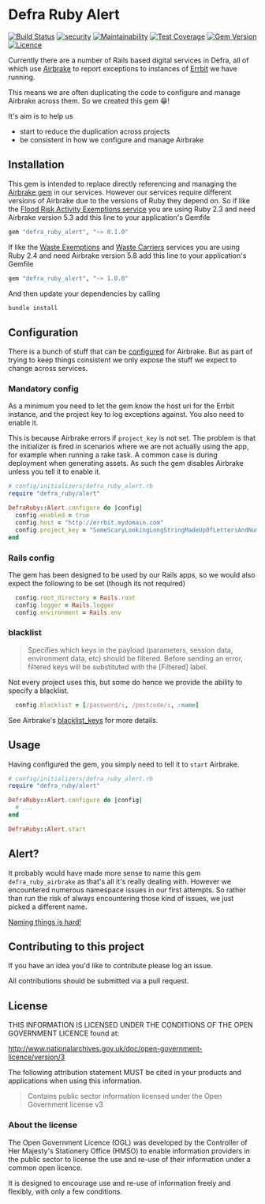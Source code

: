 # Defra Ruby Alert

[![Build Status](https://travis-ci.com/DEFRA/defra-ruby-alert.svg?branch=master)](https://travis-ci.com/DEFRA/defra-ruby-alert)
[![security](https://hakiri.io/github/DEFRA/defra-ruby-alert/master.svg)](https://hakiri.io/github/DEFRA/defra-ruby-alert/master)
[![Maintainability](https://api.codeclimate.com/v1/badges/071265a0d6f45606290f/maintainability)](https://codeclimate.com/github/DEFRA/defra-ruby-alert/maintainability)
[![Test Coverage](https://api.codeclimate.com/v1/badges/071265a0d6f45606290f/test_coverage)](https://codeclimate.com/github/DEFRA/defra-ruby-alert/test_coverage)
[![Gem Version](https://badge.fury.io/rb/defra_ruby_alert.svg)](https://badge.fury.io/rb/defra_ruby_alert)
[![Licence](https://img.shields.io/badge/Licence-OGLv3-blue.svg)](http://www.nationalarchives.gov.uk/doc/open-government-licence/version/3)

Currently there are a number of Rails based digital services in Defra, all of which use [Airbrake](https://github.com/airbrake/airbrake) to report exceptions to instances of [Errbit](https://github.com/errbit/errbit) we have running.

This means we are often duplicating the code to configure and manage Airbrake across them. So we created this gem 😁!

It's aim is to help us

- start to reduce the duplication across projects
- be consistent in how we configure and manage Airbrake

## Installation

This gem is intended to replace directly referencing and managing the [Airbrake gem](https://github.com/airbrake/airbrake-ruby) in our services. However our services require different versions of Airbrake due to the versions of Ruby they depend on. So if like the [Flood Risk Activity Exemptions service](https://github.com/DEFRA/ruby-services-team/tree/master/services/frae) you are using Ruby 2.3 and need Airbrake version 5.3 add this line to your application's Gemfile

```ruby
gem "defra_ruby_alert", "~> 0.1.0"
```

If like the [Waste Exemptions](https://github.com/DEFRA/ruby-services-team/tree/master/services/wex) and [Waste Carriers](https://github.com/DEFRA/ruby-services-team/tree/master/services/wcr) services you are using Ruby 2.4 and need Airbrake version 5.8 add this line to your application's Gemfile

```ruby
gem "defra_ruby_alert", "~> 1.0.0"
```

And then update your dependencies by calling

```bash
bundle install
```

## Configuration

There is a bunch of stuff that can be [configured](https://github.com/airbrake/airbrake-ruby#configuration) for Airbrake. But as part of trying to keep things consistent we only expose the stuff we expect to change across services.

### Mandatory config

As a minimum you need to let the gem know the host uri for the Errbit instance, and the project key to log exceptions against. You also need to enable it.

This is because Airbrake errors if `project_key` is not set. The problem is that the initializer is fired in scenarios where we are not actually using the app, for example when running a rake task. A common case is during deployment when generating assets. As such the gem disables Airbrake unless you tell it to enable it.

```ruby
# config/initializers/defra_ruby_alert.rb
require "defra_ruby/alert"

DefraRuby::Alert.configure do |config|
  config.enabled = true
  config.host = "http://errbit.mydomain.com"
  config.project_key = "SomeScaryLookingLongStringMadeUpOfLettersAndNumbers"
end
```

### Rails config

The gem has been designed to be used by our Rails apps, so we would also expect the following to be set (though its not required)

```ruby
  config.root_directory = Rails.root
  config.logger = Rails.logger
  config.environment = Rails.env
```

### blacklist

> Specifies which keys in the payload (parameters, session data, environment data, etc) should be filtered. Before sending an error, filtered keys will be substituted with the [Filtered] label.

Not every project uses this, but some do hence we provide the ability to specify a blacklist.

```ruby
  config.blacklist = [/password/i, /postcode/i, :name]
```

See Airbrake's [blacklist_keys](https://github.com/airbrake/airbrake-ruby#blacklist_keys) for more details.

## Usage

Having configured the gem, you simply need to tell it to `start` Airbrake.

```ruby
# config/initializers/defra_ruby_alert.rb
require "defra_ruby/alert"

DefraRuby::Alert.configure do |config|
  # ...
end

DefraRuby::Alert.start
```

## Alert?

It probably would have made more sense to name this gem `defra_ruby_airbrake` as that's all it's really dealing with. However we encountered numerous namespace issues in our first attempts. So rather than run the risk of always encountering those kind of issues, we just picked a different name.

[Naming things is hard!](https://martinfowler.com/bliki/TwoHardThings.html)

## Contributing to this project

If you have an idea you'd like to contribute please log an issue.

All contributions should be submitted via a pull request.

## License

THIS INFORMATION IS LICENSED UNDER THE CONDITIONS OF THE OPEN GOVERNMENT LICENCE found at:

<http://www.nationalarchives.gov.uk/doc/open-government-licence/version/3>

The following attribution statement MUST be cited in your products and applications when using this information.

> Contains public sector information licensed under the Open Government license v3

### About the license

The Open Government Licence (OGL) was developed by the Controller of Her Majesty's Stationery Office (HMSO) to enable information providers in the public sector to license the use and re-use of their information under a common open licence.

It is designed to encourage use and re-use of information freely and flexibly, with only a few conditions.
